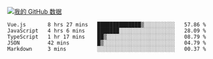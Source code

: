[![我的 GitHub 数据](https://github-readme-stats.vercel.app/api?username=unbrain&?theme=dark)]()

<!--START_SECTION:waka-->
```text
Vue.js       8 hrs 27 mins   ██████████████▒░░░░░░░░░░   57.86 % 
JavaScript   4 hrs 6 mins    ███████░░░░░░░░░░░░░░░░░░   28.09 % 
TypeScript   1 hr 17 mins    ██▒░░░░░░░░░░░░░░░░░░░░░░   08.79 % 
JSON         42 mins         █▒░░░░░░░░░░░░░░░░░░░░░░░   04.79 % 
Markdown     3 mins          ░░░░░░░░░░░░░░░░░░░░░░░░░   00.37 % 
```
<!--END_SECTION:waka-->
